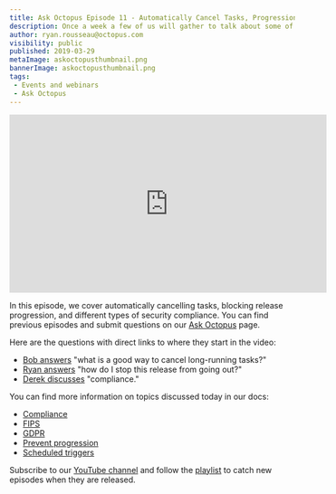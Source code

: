 ```yaml
---
title: Ask Octopus Episode 11 - Automatically Cancel Tasks, Progression Prevention and Compliance
description: Once a week a few of us will gather to talk about some of the most interesting questions we have gotten over the past week and how we went about solving them.
author: ryan.rousseau@octopus.com
visibility: public
published: 2019-03-29
metaImage: askoctopusthumbnail.png
bannerImage: askoctopusthumbnail.png
tags:
 - Events and webinars
 - Ask Octopus
---
```


<iframe width="560" height="315" src="https://www.youtube.com/embed/IOnVE0R5lug" frameborder="0" allowfullscreen></iframe>

In this episode, we cover automatically cancelling tasks, blocking release progression, and different types of security compliance. You can find previous episodes and submit questions on our [Ask Octopus](https://hello.octopus.com/ask-octopus) page.

Here are the questions with direct links to where they start in the video:

- [Bob answers](https://www.youtube.com/watch?v=IOnVE0R5lug&t=33s) "what is a good way to cancel long-running tasks?"
- [Ryan answers](https://www.youtube.com/watch?v=IOnVE0R5lug&t=10m18s) "how do I stop this release from going out?"
- [Derek discusses](https://www.youtube.com/watch?v=IOnVE0R5lug&t=16m32s) "compliance."

You can find more information on topics discussed today in our docs:

- [Compliance](https://octopus.com/docs/administration/security/pci-compliance-and-octopus-deploy)
- [FIPS](https://octopus.com/docs/administration/security/fips-and-octopus-deploy)
- [GDPR](https://octopus.com/gdpr)
- [Prevent progression](https://octopus.com/docs/deployment-process/releases/blocking-deployments)
- [Scheduled triggers](https://octopus.com/docs/deployment-process/project-triggers/scheduled-project-trigger)


Subscribe to our [YouTube channel](https://www.youtube.com/channel/UCURDSDCwx9ZiCMcLdc8d6Uw?sub_confirmation=1) and follow the [playlist](https://www.youtube.com/playlist?list=PLAGskdGvlaw3-cd9rPiwhwfUo7kDGnOBh) to catch new episodes when they are released.